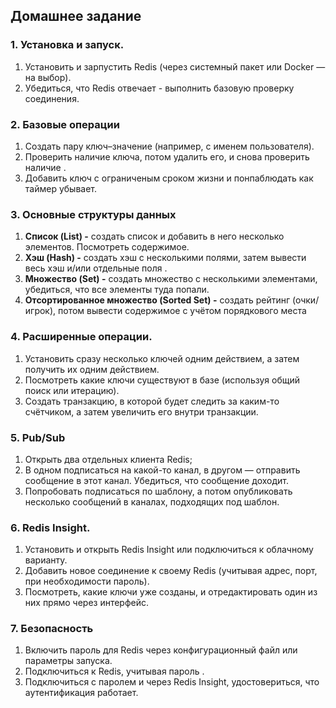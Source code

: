 ## Домашнее задание

### 1. Установка и запуск.
1. Установить и зарпустить Redis (через системный пакет или Docker — на выбор).  
2. Убедиться, что Redis отвечает - выполнить базовую проверку соединения.

### 2. Базовые операции
1. Создать пару ключ–значение (например, с именем пользователя).  
2. Проверить наличие ключа, потом удалить его, и снова проверить наличие .  
3. Добавить ключ с ограниченым сроком жизни и понпаблюдать как таймер убывает.

### 3. Основные структуры данных
1. **Список (List) -** создать список и добавить в него несколько элементов. Посмотреть содержимое.  
2. **Хэш (Hash) -** создать хэш с несколькими полями, затем вывести весь хэш и/или отдельные поля .  
3. **Множество (Set) -** создать множество с несколькими элементами, убедиться, что все элементы туда попали.  
4. **Отсортированное множество (Sorted Set) -** создать рейтинг (очки/игрок), потом вывести содержимое с учётом порядкового места

### 4. Расширенные операции.
1. Установить сразу несколько ключей одним действием, а затем получить их одним действием.  
2. Посмотреть какие ключи существуют в базе (используя общий поиск или итерацию).  
3. Создать транзакцию, в которой будет следить за каким-то счётчиком, а затем увеличить его внутри транзакции.

### 5. Pub/Sub
1. Открыть два отдельных клиента Redis; 
2. В одном подписаться на какой-то канал, в другом — отправить сообщение в этот канал. Убедиться, что сообщение доходит.  
3. Попробовать подписаться по шаблону, а потом опубликовать несколько сообщений в каналах, подходящих под шаблон.

### 6. Redis Insight.
1. Установить и открыть Redis Insight или подключиться к облачному варианту.  
2. Добавить новое соединение к своему Redis (учитывая адрес, порт, при необходимости пароль).  
3. Посмотреть, какие ключи уже созданы, и отредактировать один из них прямо через интерфейс.

### 7. Безопасность
1. Включить пароль для Redis через конфигурационный файл или параметры запуска.  
2. Подключиться к Redis, учитывая пароль .  
3. Подключиться с паролем и через Redis Insight, удостовериться, что аутентификация работает.
